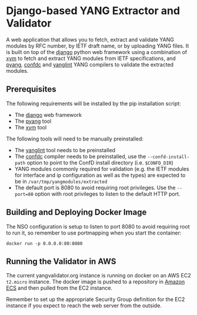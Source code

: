 # Django-based YANG Extractor and Validator

A web application that allows you to fetch, extract and validate YANG modules by RFC number, by IETF draft name, or by uploading YANG files. It is built on top of the [django](https://www.djangoproject.com/) python web framework using a combination of [xym](https://github.com/YangModels/yang/tree/master/tools/xym) to fetch and extract YANG modules from IETF specifications, and [pyang](https://github.com/mbj4668/pyang), [confdc](https://developer.cisco.com/site/confD/downloads/) and [yanglint](https://github.com/CESNET/libyang) YANG compilers to validate the extracted modules.

## Prerequisites
The following requirements will be installed by the pip installation script:
- The [django](https://www.djangoproject.com/) web framework
- The [pyang](https://github.com/mbj4668/pyang) tool
- The [xym](https://github.com/xym-tool/xym) tool

The following tools will need to be manually preinstalled:
- The [yanglint](https://github.com/CESNET/libyang) tool needs to be preinstalled
- The [confdc](https://developer.cisco.com/site/confD/downloads/) compiler needs to be preinstalled, use the `--confd-install-path` option to point to the ConfD install directory (i.e. `$CONFD_DIR`)
- YANG modules commonly required for validation (e.g. the IETF modules for interface and ip configuration as well as the types) are expected to be in `/var/tmp/yangmodules/extracted`
- The default port is 8080 to avoid requiring root privileges. Use the `--port=80` option with root privileges to listen to the default HTTP port.

## Building and Deploying Docker Image

The NSO configuration is setup to listen to port 8080 to avoid requiring root to run it, so remember to use portmapping when you start the container: 

```console
docker run -p 0.0.0.0:80:8080
```

## Running the Validator in AWS

The current yangvalidator.org instance is running on docker on an AWS EC2 `t2.micro` instance. The docker image is pushed to a repository in [Amazon ECS](https://aws.amazon.com/ecs/) and then pulled from the EC2 instance.

Remember to set up the appropriate Security Group definition for the EC2 instance if you expect to reach the web server from the outside.

